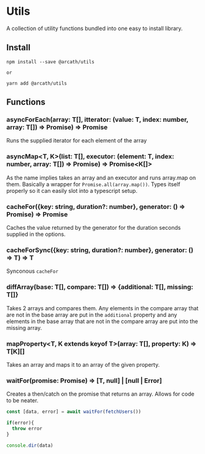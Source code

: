 # Utils

A collection of utility functions bundled into one easy to install library.

## Install

```
npm install --save @arcath/utils

or

yarn add @arcath/utils
```

## Functions

### asyncForEach<T>(array: T[], itterator: (value: T, index: number, array: T[]) => Promise<void>) => Promise<void>

Runs the supplied iterator for each element of the array

### asyncMap<T, K>(list: T[], executor: (element: T, index: number, array: T[]) => Promise<K>) => Promise<K[]>

As the name implies takes an array and an executor and runs array.map on them. Basically a wrapper for `Promise.all(array.map())`. Types itself properly so it can easily slot into a typescript setup.

### cacheFor<T>({key: string, duration?: number}, generator: () => Promise<T>) => Promise<T>

Caches the value returned by the generator for the duration seconds supplied in the options.

### cacheForSync<T>({key: string, duration?: number}, generator: () => T) => T

Synconous `cacheFor`

### diffArray<T>(base: T[], compare: T[]) => {additional: T[], missing: T[]}

Takes 2 arrays and compares them. Any elements in the compare array that are not in the base array are put in the `additional` property and any elements in the base array that are not in the compare array are put into the missing array.

### mapProperty<T, K extends keyof T>(array: T[], property: K) => T[K][]

Takes an array and maps it to an array of the given property.

### waitFor<T>(promise: Promise<T>) => [T, null] | [null | Error]

Creates a then/catch on the promise that returns an array. Allows for code to be neater.

```ts
const [data, error] = await waitFor(fetchUsers())

if(error){
  throw error
}

console.dir(data)
```